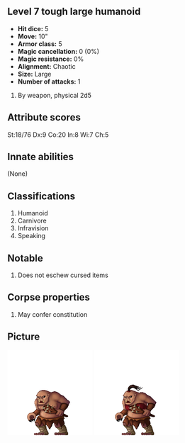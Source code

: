 ## Level 7 tough large humanoid
- **Hit dice:** 5
- **Move:** 10"
- **Armor class:** 5
- **Magic cancellation:** 0 (0%)
- **Magic resistance:** 0%
- **Alignment:** Chaotic
- **Size:** Large
- **Number of attacks:** 1
1. By weapon, physical 2d5
## Attribute scores
St:18/76 Dx:9 Co:20 In:8 Wi:7 Ch:5
## Innate abilities
(None)
## Classifications
1. Humanoid
2. Carnivore
3. Infravision
4. Speaking
## Notable
1. Does not eschew cursed items
## Corpse properties
1. May confer constitution
## Picture
![Ogre](https://github.com/hyvanmielenpelit/GnollHackTileSet/blob/main/Monsters/ogre/ogre.png) ![Ogress](https://github.com/hyvanmielenpelit/GnollHackTileSet/blob/main/Monsters/ogre/ogre_female.png)
